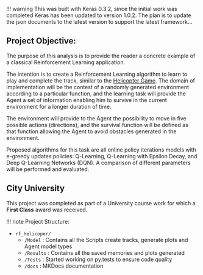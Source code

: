 !!! warning
    This was built with Keras 0.3.2, since the initial work was completed Keras has been updated to version 1.0.2. The plan is to update the json documents to the latest version to support the latest framework...

## Project Objective:

The purpose of this analysis is to provide the reader a concrete example of a classical Reinforcement Learning application.

The intention is to create a Reinforcement Learning algorithm to learn to play and complete the track, similar to the [Helicopter Game](http://www.helicoptergame.net/). The domain of implementation will be the contest of a randomly generated environment according to a particular function, and the learning task will provide the Agent a set of information enabling him to survive in the current environment for a longer duration of time.

The environment will provide to the Agent the possibility to move in five possible actions (directions), and the survival function will be defined as that function allowing the Agent to avoid obstacles generated in the environment.

Proposed algorithms for this task are all online policy iterations models with e-greedy updates policies: Q-Learning, Q-Learning with Epsilon Decay, and Deep Q-Learning Networks (DQN). A comparison of different parameters will be performed and evaluated.

## City University

This project was completed as part of a University course work for which a **First Class** award was received.

!!! note
    Project Structure:

- `rf_helicoper/`
  - `/Model` : Contains all the Scripts create tracks, generate plots and Agent model types
  - `/Results` : Contains all the saved memories and plots generated
  - `/Tests` : Started working on py.tests to ensure code quality
  - `/docs` : MKDocs documentation
